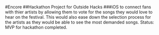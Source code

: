 #Encore
##Hackathon Project for Outside Hacks
###iOS to connect fans with thier artists by allowing them to vote for the songs they would love to hear on the festival. This would also ease down the selection process for the artists as they would be able to see the most demanded songs.
Status: MVP for hackathon completed. 

